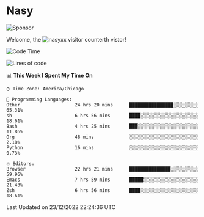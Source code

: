 # Nasy

<!--
<p align="center">
<img height="200" src="https://github-readme-stats.vercel.app/api?username=nasyxx&count_private=true&show_icons=true&theme=dracula&include_all_commits=true"/>
<img height="200" src="https://github-readme-stats.vercel.app/api/top-langs/?username=nasyxx&theme=dracula&hide=html,jupyter+notebook&count_private=true&show_icons=true"/>
</p>

  
----------------
-->

![Sponsor](https://img.shields.io/static/v1.svg?label=Sponsor&message=%E2%9D%A4&logo=GitHub&style=flat&color=pink)
 
Welcome, the ![nasyxx visitor counter](https://count.getloli.com/get/@nasyxx?theme=rule34)th vistor!
 
<!--START_SECTION:waka-->
![Code Time](http://img.shields.io/badge/Code%20Time-2%2C971%20hrs%2011%20mins-blue)

![Lines of code](https://img.shields.io/badge/From%20Hello%20World%20I%27ve%20Written-5%20Million%20lines%20of%20code-blue)

📊 **This Week I Spent My Time On** 

```text
⌚︎ Time Zone: America/Chicago

💬 Programming Languages: 
Other                    24 hrs 20 mins      ████████████████░░░░░░░░░   65.31% 
sh                       6 hrs 56 mins       ████░░░░░░░░░░░░░░░░░░░░░   18.61% 
Bash                     4 hrs 25 mins       ███░░░░░░░░░░░░░░░░░░░░░░   11.86% 
Org                      48 mins             ░░░░░░░░░░░░░░░░░░░░░░░░░   2.18% 
Python                   16 mins             ░░░░░░░░░░░░░░░░░░░░░░░░░   0.73%

🔥 Editors: 
Browser                  22 hrs 21 mins      ███████████████░░░░░░░░░░   59.96% 
Emacs                    7 hrs 59 mins       █████░░░░░░░░░░░░░░░░░░░░   21.43% 
Zsh                      6 hrs 56 mins       ████░░░░░░░░░░░░░░░░░░░░░   18.61%

```


 Last Updated on 23/12/2022 22:24:36 UTC
<!--END_SECTION:waka-->

<!-- ![visitors](https://visitor-badge.laobi.icu/badge?page_id=nasyxx.nasyxx) -->
